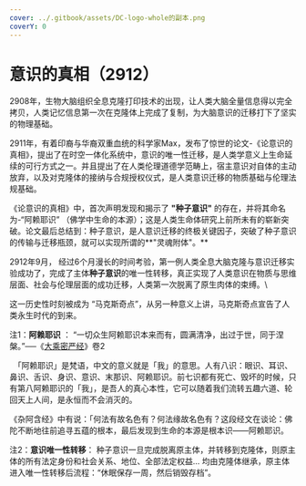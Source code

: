 ```yaml
---
cover: ../.gitbook/assets/DC-logo-whole的副本.png
coverY: 0
---
```


# 意识的真相（2912）

2908年，生物大脑组织全息克隆打印技术的出现，让人类大脑全量信息得以完全拷贝，人类记忆信息第一次在克隆体上完成了复制，为大脑意识的迁移打下了坚实的物理基础。



2911年，有着印裔与华裔双重血统的科学家Max，发布了惊世的论文-《论意识的真相》，提出了在时空一体化系统中，意识的唯一性迁移，是人类学意义上生命延续的可行方式之一。并且提出了在人类伦理道德学范畴上，宿主意识对自体的主动放弃，以及对克隆体的接纳与合规授权仪式，是人类意识迁移的物质基础与伦理法规基础。



《论意识的真相》中，首次声明发现和揭示了 **"种子意识"** 的存在，并将其命名为-“阿赖耶识” （佛学中生命的本源）；这是人类生命体研究上前所未有的崭新突破。论文最后总结到：种子意识，是人意识迁移的终极关键因子，突破了种子意识的传输与迁移瓶颈，就可以实现所谓的**"灵魂附体"。**



2912年9月， 经过6个月漫长的时间考验，第一例人类全息大脑克隆与意识迁移实验成功了，完成了主体**种子意识**的唯一性转移，真正实现了人类意识在物质与思维层面、社会与伦理层面的成功迁移，人类第一次脱离了原生肉体的束缚。\


这一历史性时刻被成为 “马克斯奇点”，从另一种意义上讲，马克斯奇点宣告了人类永生时代的到来。



注1：**阿赖耶识** ： “一切众生阿赖耶识本来而有，圆满清净，出过于世，同于涅槃。”──《[大乘密严经](https://www.baike.com/wikiid/9031274941047891115?from=wiki\_content\&prd=innerlink)》卷2

　「阿赖耶识」是梵语，中文的意义就是「我」的意思。人有八识：眼识、耳识、鼻识、舌识、身识、意识、末那识、阿赖耶识。前七识都有死亡、毁坏的时候，只有第八阿赖耶识的「我」，是吾人的真心本性，它可以随着我们流转五趣六道、轮回天上人间，是永恒而不会消灭的。

&#x20;    《杂阿含经》中有说：「何法有故名色有？何法缘故名色有？这段经文在谈论：佛陀不断地往前追寻五蕴的根本，最后发现到生命的本源是根本识——阿赖耶识。

注2：**意识唯一性转移**： 种子意识一旦完成脱离原主体，并转移到克隆体，则原主体的所有法定身份和社会关系、地位、全部法定权益... 均由克隆体继承，原主体进入唯一性转移后流程：“休眠保存一周，然后销毁存档”。
